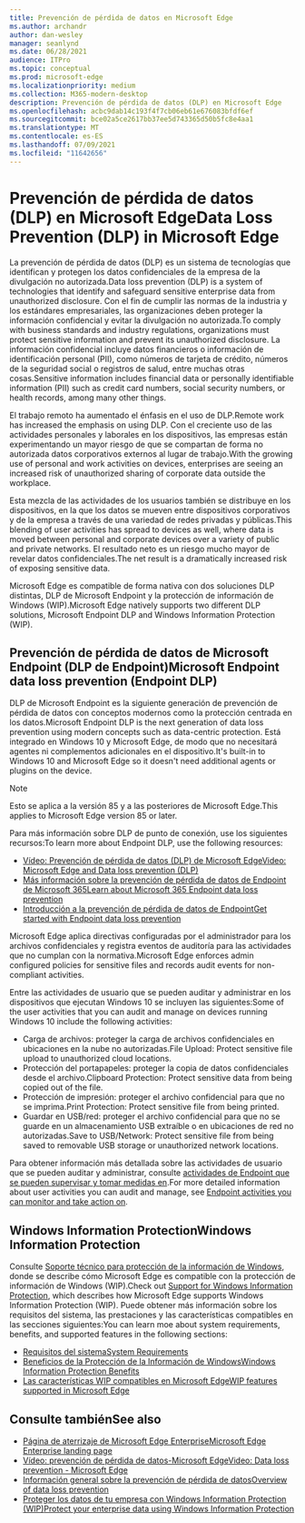 ```yaml
---
title: Prevención de pérdida de datos en Microsoft Edge
ms.author: archandr
author: dan-wesley
manager: seanlynd
ms.date: 06/28/2021
audience: ITPro
ms.topic: conceptual
ms.prod: microsoft-edge
ms.localizationpriority: medium
ms.collection: M365-modern-desktop
description: Prevención de pérdida de datos (DLP) en Microsoft Edge
ms.openlocfilehash: acbc9dab14c193f4f7cb06eb61e676083bfdf6ef
ms.sourcegitcommit: bce02a5ce2617bb37ee5d743365d50b5fc8e4aa1
ms.translationtype: MT
ms.contentlocale: es-ES
ms.lasthandoff: 07/09/2021
ms.locfileid: "11642656"
---
```

# <a name="data-loss-prevention-dlp-in-microsoft-edge"></a><span data-ttu-id="9a50d-103">Prevención de pérdida de datos (DLP) en Microsoft Edge</span><span class="sxs-lookup"><span data-stu-id="9a50d-103">Data Loss Prevention (DLP) in Microsoft Edge</span></span>

<span data-ttu-id="9a50d-104">La prevención de pérdida de datos (DLP) es un sistema de tecnologías que identifican y protegen los datos confidenciales de la empresa de la divulgación no autorizada.</span><span class="sxs-lookup"><span data-stu-id="9a50d-104">Data loss prevention (DLP) is a system of technologies that identify and safeguard sensitive enterprise data from unauthorized disclosure.</span></span> <span data-ttu-id="9a50d-105">Con el fin de cumplir las normas de la industria y los estándares empresariales, las organizaciones deben proteger la información confidencial y evitar la divulgación no autorizada.</span><span class="sxs-lookup"><span data-stu-id="9a50d-105">To comply with business standards and industry regulations, organizations must protect sensitive information and prevent its unauthorized disclosure.</span></span> <span data-ttu-id="9a50d-106">La información confidencial incluye datos financieros o información de identificación personal (PII), como números de tarjeta de crédito, números de la seguridad social o registros de salud, entre muchas otras cosas.</span><span class="sxs-lookup"><span data-stu-id="9a50d-106">Sensitive information includes financial data or personally identifiable information (PII) such as credit card numbers, social security numbers, or health records, among many other things.</span></span>

<span data-ttu-id="9a50d-107">El trabajo remoto ha aumentado el énfasis en el uso de DLP.</span><span class="sxs-lookup"><span data-stu-id="9a50d-107">Remote work has increased the emphasis on using DLP.</span></span> <span data-ttu-id="9a50d-108">Con el creciente uso de las actividades personales y laborales en los dispositivos, las empresas están experimentando un mayor riesgo de que se compartan de forma no autorizada datos corporativos externos al lugar de trabajo.</span><span class="sxs-lookup"><span data-stu-id="9a50d-108">With the growing use of personal and work activities on devices, enterprises are seeing an increased risk of unauthorized sharing of corporate data outside the workplace.</span></span>

<span data-ttu-id="9a50d-109">Esta mezcla de las actividades de los usuarios también se distribuye en los dispositivos, en la que los datos se mueven entre dispositivos corporativos y de la empresa a través de una variedad de redes privadas y públicas.</span><span class="sxs-lookup"><span data-stu-id="9a50d-109">This blending of user activities has spread to devices as well, where data is moved between personal and corporate devices over a variety of public and private networks.</span></span> <span data-ttu-id="9a50d-110">El resultado neto es un riesgo mucho mayor de revelar datos confidenciales.</span><span class="sxs-lookup"><span data-stu-id="9a50d-110">The net result is a dramatically increased risk of exposing sensitive data.</span></span>

<span data-ttu-id="9a50d-111">Microsoft Edge es compatible de forma nativa con dos soluciones DLP distintas, DLP de Microsoft Endpoint y la protección de información de Windows (WIP).</span><span class="sxs-lookup"><span data-stu-id="9a50d-111">Microsoft Edge natively supports two different DLP solutions, Microsoft Endpoint DLP and Windows Information Protection (WIP).</span></span>

## <a name="microsoft-endpoint-data-loss-prevention-endpoint-dlp"></a><span data-ttu-id="9a50d-112">Prevención de pérdida de datos de Microsoft Endpoint (DLP de Endpoint)</span><span class="sxs-lookup"><span data-stu-id="9a50d-112">Microsoft Endpoint data loss prevention (Endpoint DLP)</span></span>

<span data-ttu-id="9a50d-113">DLP de Microsoft Endpoint es la siguiente generación de prevención de pérdida de datos con conceptos modernos como la protección centrada en los datos.</span><span class="sxs-lookup"><span data-stu-id="9a50d-113">Microsoft Endpoint DLP is the next generation of data loss prevention using modern concepts such as data-centric protection.</span></span> <span data-ttu-id="9a50d-114">Está integrado en Windows 10 y Microsoft Edge, de modo que no necesitará agentes ni complementos adicionales en el dispositivo.</span><span class="sxs-lookup"><span data-stu-id="9a50d-114">It's built-in to Windows 10 and Microsoft Edge so it doesn't need additional agents or plugins on the device.</span></span>

> [!NOTE]
> <span data-ttu-id="9a50d-115">Esto se aplica a la versión 85 y a las posteriores de Microsoft Edge.</span><span class="sxs-lookup"><span data-stu-id="9a50d-115">This applies to Microsoft Edge version 85 or later.</span></span>

<span data-ttu-id="9a50d-116">Para más información sobre DLP de punto de conexión, use los siguientes recursos:</span><span class="sxs-lookup"><span data-stu-id="9a50d-116">To learn more about Endpoint DLP, use the following resources:</span></span>

- [<span data-ttu-id="9a50d-117">Vídeo: Prevención de pérdida de datos (DLP) de Microsoft Edge</span><span class="sxs-lookup"><span data-stu-id="9a50d-117">Video: Microsoft Edge and Data loss prevention (DLP)</span></span>](microsoft-edge-video-security-dlp.md)
- [<span data-ttu-id="9a50d-118">Más información sobre la prevención de pérdida de datos de Endpoint de Microsoft 365</span><span class="sxs-lookup"><span data-stu-id="9a50d-118">Learn about Microsoft 365 Endpoint data loss prevention</span></span>](/microsoft-365/compliance/endpoint-dlp-learn-about?preserve-view=true&view=o365-worldwide)
- [<span data-ttu-id="9a50d-119">Introducción a la prevención de pérdida de datos de Endpoint</span><span class="sxs-lookup"><span data-stu-id="9a50d-119">Get started with Endpoint data loss prevention</span></span>](/microsoft-365/compliance/endpoint-dlp-getting-started?preserve-view=true&view=o365-worldwide)

<span data-ttu-id="9a50d-120">Microsoft Edge aplica directivas configuradas por el administrador para los archivos confidenciales y registra eventos de auditoría para las actividades que no cumplan con la normativa.</span><span class="sxs-lookup"><span data-stu-id="9a50d-120">Microsoft Edge enforces admin configured policies for sensitive files and records audit events for non-compliant activities.</span></span>

<span data-ttu-id="9a50d-121">Entre las actividades de usuario que se pueden auditar y administrar en los dispositivos que ejecutan Windows 10 se incluyen las siguientes:</span><span class="sxs-lookup"><span data-stu-id="9a50d-121">Some of the user activities that you can audit and manage on devices running Windows 10 include the following activities:</span></span>

- <span data-ttu-id="9a50d-122">Carga de archivos: proteger la carga de archivos confidenciales en ubicaciones en la nube no autorizadas.</span><span class="sxs-lookup"><span data-stu-id="9a50d-122">File Upload: Protect sensitive file upload to unauthorized cloud locations.</span></span> <!-- The next 3 screenshots show a sequence where a user tries to drop a sensitive data file on to their local storage.-->
- <span data-ttu-id="9a50d-123">Protección del portapapeles: proteger la copia de datos confidenciales desde el archivo.</span><span class="sxs-lookup"><span data-stu-id="9a50d-123">Clipboard Protection: Protect sensitive data from being copied out of the file.</span></span>
- <span data-ttu-id="9a50d-124">Protección de impresión: proteger el archivo confidencial para que no se imprima.</span><span class="sxs-lookup"><span data-stu-id="9a50d-124">Print Protection: Protect sensitive file from being printed.</span></span>
- <span data-ttu-id="9a50d-125">Guardar en USB/red: proteger el archivo confidencial para que no se guarde en un almacenamiento USB extraíble o en ubicaciones de red no autorizadas.</span><span class="sxs-lookup"><span data-stu-id="9a50d-125">Save to USB/Network: Protect sensitive file from being saved to removable USB storage or unauthorized network locations.</span></span>

<span data-ttu-id="9a50d-126">Para obtener información más detallada sobre las actividades de usuario que se pueden auditar y administrar, consulte [actividades de Endpoint que se pueden supervisar y tomar medidas en](/microsoft-365/compliance/endpoint-dlp-learn-about?preserve-view=true&view=o365-worldwide#endpoint-activities-you-can-monitor-and-take-action-on).</span><span class="sxs-lookup"><span data-stu-id="9a50d-126">For more detailed information about user activities you can audit and manage, see [Endpoint activities you can monitor and take action on](/microsoft-365/compliance/endpoint-dlp-learn-about?preserve-view=true&view=o365-worldwide#endpoint-activities-you-can-monitor-and-take-action-on).</span></span>

## <a name="windows-information-protection"></a><span data-ttu-id="9a50d-127">Windows Information Protection</span><span class="sxs-lookup"><span data-stu-id="9a50d-127">Windows Information Protection</span></span>

<span data-ttu-id="9a50d-128">Consulte [Soporte técnico para protección de la información de Windows](./microsoft-edge-security-windows-information-protection.md), donde se describe cómo Microsoft Edge es compatible con la protección de información de Windows (WIP).</span><span class="sxs-lookup"><span data-stu-id="9a50d-128">Check out [Support for Windows Information Protection](./microsoft-edge-security-windows-information-protection.md), which describes how Microsoft Edge supports Windows Information Protection (WIP).</span></span> <span data-ttu-id="9a50d-129">Puede obtener más información sobre los requisitos del sistema, las prestaciones y las características compatibles en las secciones siguientes:</span><span class="sxs-lookup"><span data-stu-id="9a50d-129">You can learn moe about system requirements, benefits, and supported features in the following sections:</span></span>

- [<span data-ttu-id="9a50d-130">Requisitos del sistema</span><span class="sxs-lookup"><span data-stu-id="9a50d-130">System Requirements</span></span>](./microsoft-edge-security-windows-information-protection.md#system-requirements)
- [<span data-ttu-id="9a50d-131">Beneficios de la Protección de la Información de Windows</span><span class="sxs-lookup"><span data-stu-id="9a50d-131">Windows Information Protection Benefits</span></span>](./microsoft-edge-security-windows-information-protection.md#windows-information-protection-benefits)
- [<span data-ttu-id="9a50d-132">Las características WIP compatibles en Microsoft Edge</span><span class="sxs-lookup"><span data-stu-id="9a50d-132">WIP features supported in Microsoft Edge</span></span>](./microsoft-edge-security-windows-information-protection.md#wip-features-supported-in-microsoft-edge)

## <a name="see-also"></a><span data-ttu-id="9a50d-133">Consulte también</span><span class="sxs-lookup"><span data-stu-id="9a50d-133">See also</span></span>

- [<span data-ttu-id="9a50d-134">Página de aterrizaje de Microsoft Edge Enterprise</span><span class="sxs-lookup"><span data-stu-id="9a50d-134">Microsoft Edge Enterprise landing page</span></span>](https://aka.ms/EdgeEnterprise)
- [<span data-ttu-id="9a50d-135">Vídeo: prevención de pérdida de datos-Microsoft Edge</span><span class="sxs-lookup"><span data-stu-id="9a50d-135">Video: Data loss prevention - Microsoft Edge</span></span>](https://www.youtube.com/watch?v=dLD04U9eTqg)
- [<span data-ttu-id="9a50d-136">Información general sobre la prevención de pérdida de datos</span><span class="sxs-lookup"><span data-stu-id="9a50d-136">Overview of data loss prevention</span></span>](/microsoft-365/compliance/data-loss-prevention-policies?preserve-view=true&view=o365-worldwide)
- [<span data-ttu-id="9a50d-137">Proteger los datos de tu empresa con Windows Information Protection (WIP)</span><span class="sxs-lookup"><span data-stu-id="9a50d-137">Protect your enterprise data using Windows Information Protection</span></span>](/windows/security/information-protection/windows-information-protection/protect-enterprise-data-using-wip)